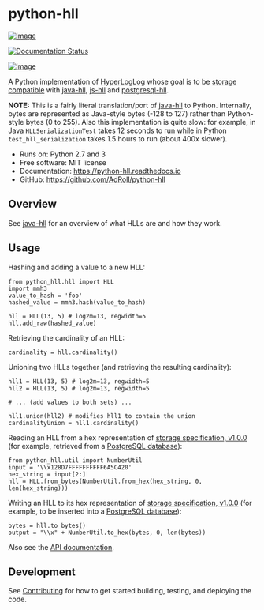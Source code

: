 # python-hll

[![image](https://img.shields.io/pypi/v/python_hll.svg)](https://pypi.python.org/pypi/python_hll)

[![Documentation Status](https://readthedocs.org/projects/python-hll/badge/?version=latest)](https://python-hll.readthedocs.io/en/latest/?badge=latest)

[![image](https://img.shields.io/badge/github-python--hll-yellow)](https://github.com/AdRoll/python-hll)

A Python implementation of
[HyperLogLog](http://algo.inria.fr/flajolet/Publications/FlFuGaMe07.pdf)
whose goal is to be [storage
compatible](https://github.com/aggregateknowledge/hll-storage-spec) with
[java-hll](https://github.com/aggregateknowledge/java-hll),
[js-hll](https://github.com/aggregateknowledge/js-hll) and
[postgresql-hll](https://github.com/citusdata/postgresql-hll).

**NOTE:** This is a fairly literal translation/port of
[java-hll](https://github.com/aggregateknowledge/java-hll) to Python.
Internally, bytes are represented as Java-style bytes (-128 to 127)
rather than Python-style bytes (0 to 255). Also this implementation is
quite slow: for example, in Java `HLLSerializationTest` takes 12 seconds
to run while in Python `test_hll_serialization` takes 1.5 hours to run
(about 400x slower).

-   Runs on: Python 2.7 and 3
-   Free software: MIT license
-   Documentation: <https://python-hll.readthedocs.io>
-   GitHub: <https://github.com/AdRoll/python-hll>

## Overview

See [java-hll](https://github.com/aggregateknowledge/java-hll) for an
overview of what HLLs are and how they work.

## Usage

Hashing and adding a value to a new HLL:

    from python_hll.hll import HLL
    import mmh3
    value_to_hash = 'foo'
    hashed_value = mmh3.hash(value_to_hash)

    hll = HLL(13, 5) # log2m=13, regwidth=5
    hll.add_raw(hashed_value)

Retrieving the cardinality of an HLL:

    cardinality = hll.cardinality()

Unioning two HLLs together (and retrieving the resulting cardinality):

    hll1 = HLL(13, 5) # log2m=13, regwidth=5
    hll2 = HLL(13, 5) # log2m=13, regwidth=5

    # ... (add values to both sets) ...

    hll1.union(hll2) # modifies hll1 to contain the union
    cardinalityUnion = hll1.cardinality()

Reading an HLL from a hex representation of [storage specification,
v1.0.0](https://github.com/aggregateknowledge/hll-storage-spec/blob/v1.0.0/STORAGE.md)
(for example, retrieved from a [PostgreSQL
database](https://github.com/aggregateknowledge/postgresql-hll)):

    from python_hll.util import NumberUtil
    input = '\\x128D7FFFFFFFFFF6A5C420'
    hex_string = input[2:]
    hll = HLL.from_bytes(NumberUtil.from_hex(hex_string, 0, len(hex_string)))

Writing an HLL to its hex representation of [storage specification,
v1.0.0](https://github.com/aggregateknowledge/hll-storage-spec/blob/v1.0.0/STORAGE.md)
(for example, to be inserted into a [PostgreSQL
database](https://github.com/aggregateknowledge/postgresql-hll)):

    bytes = hll.to_bytes()
    output = "\\x" + NumberUtil.to_hex(bytes, 0, len(bytes))

Also see the [API
documentation](https://python-hll.readthedocs.io/en/latest/docs/python_hll.html).

## Development

See
[Contributing](https://python-hll.readthedocs.io/en/latest/contributing.html)
for how to get started building, testing, and deploying the code.
